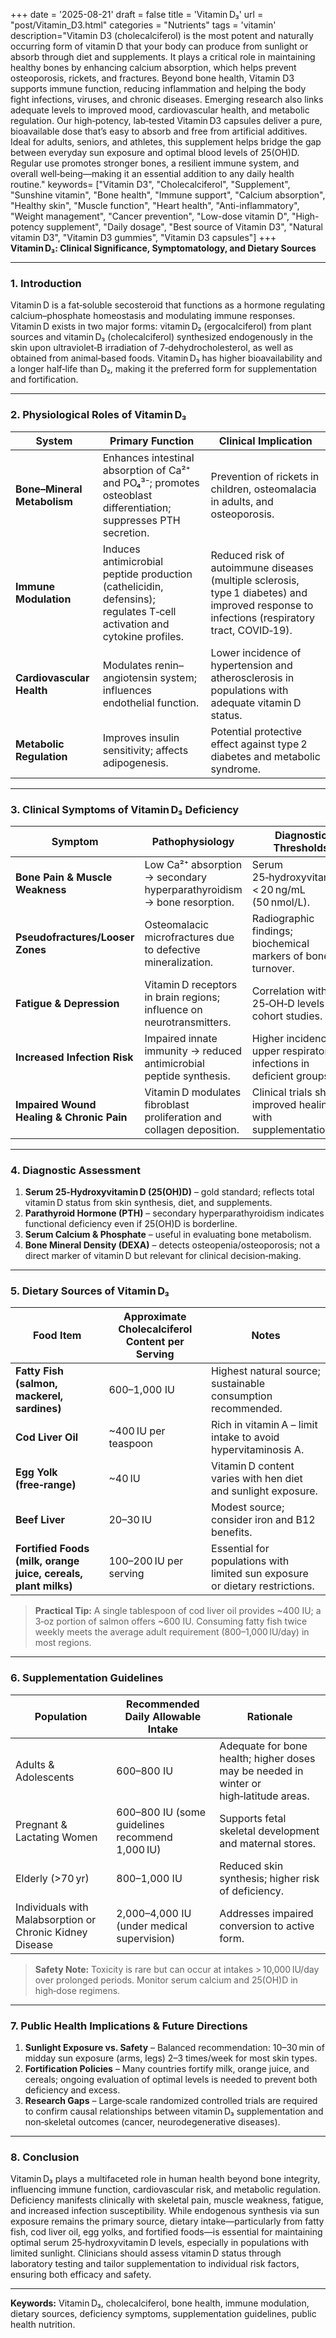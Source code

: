 +++
date = '2025-08-21'
draft = false
title = 'Vitamin D₃'
url = "post/Vitamin_D3.html"
categories = "Nutrients"
tags = 'vitamin'
description="Vitamin D3 (cholecalciferol) is the most potent and naturally occurring form of vitamin D that your body can produce from sunlight or absorb through diet and supplements. It plays a critical role in maintaining healthy bones by enhancing calcium absorption, which helps prevent osteoporosis, rickets, and fractures. Beyond bone health, Vitamin D3 supports immune function, reducing inflammation and helping the body fight infections, viruses, and chronic diseases. Emerging research also links adequate levels to improved mood, cardiovascular health, and metabolic regulation. Our high‑potency, lab‑tested Vitamin D3 capsules deliver a pure, bioavailable dose that’s easy to absorb and free from artificial additives. Ideal for adults, seniors, and athletes, this supplement helps bridge the gap between everyday sun exposure and optimal blood levels of 25(OH)D. Regular use promotes stronger bones, a resilient immune system, and overall well‑being—making it an essential addition to any daily health routine."
keywords= ["Vitamin D3", "Cholecalciferol", "Supplement", "Sunshine vitamin", "Bone health", "Immune support", "Calcium absorption", "Healthy skin", "Muscle function", "Heart health", "Anti-inflammatory", "Weight management", "Cancer prevention", "Low-dose vitamin D", "High-potency supplement", "Daily dosage", "Best source of Vitamin D3", "Natural vitamin D3", "Vitamin D3 gummies", "Vitamin D3 capsules"]
+++
**Vitamin D₃: Clinical Significance, Symptomatology, and Dietary Sources**

---

### 1. Introduction  
Vitamin D is a fat‑soluble secosteroid that functions as a hormone regulating calcium–phosphate homeostasis and modulating immune responses. Vitamin D exists in two major forms: vitamin D₂ (ergocalciferol) from plant sources and vitamin D₃ (cholecalciferol) synthesized endogenously in the skin upon ultraviolet‑B irradiation of 7‑dehydrocholesterol, as well as obtained from animal‑based foods. Vitamin D₃ has higher bioavailability and a longer half‑life than D₂, making it the preferred form for supplementation and fortification.

---

### 2. Physiological Roles of Vitamin D₃  

| System | Primary Function | Clinical Implication |
|--------|------------------|----------------------|
| **Bone–Mineral Metabolism** | Enhances intestinal absorption of Ca²⁺ and PO₄³⁻; promotes osteoblast differentiation; suppresses PTH secretion. | Prevention of rickets in children, osteomalacia in adults, and osteoporosis. |
| **Immune Modulation** | Induces antimicrobial peptide production (cathelicidin, defensins); regulates T‑cell activation and cytokine profiles. | Reduced risk of autoimmune diseases (multiple sclerosis, type 1 diabetes) and improved response to infections (respiratory tract, COVID‑19). |
| **Cardiovascular Health** | Modulates renin–angiotensin system; influences endothelial function. | Lower incidence of hypertension and atherosclerosis in populations with adequate vitamin D status. |
| **Metabolic Regulation** | Improves insulin sensitivity; affects adipogenesis. | Potential protective effect against type 2 diabetes and metabolic syndrome. |

---

### 3. Clinical Symptoms of Vitamin D₃ Deficiency  

| Symptom | Pathophysiology | Diagnostic Thresholds |
|---------|-----------------|-----------------------|
| **Bone Pain & Muscle Weakness** | Low Ca²⁺ absorption → secondary hyperparathyroidism → bone resorption. | Serum 25‑hydroxyvitamin D < 20 ng/mL (50 nmol/L). |
| **Pseudofractures/Looser Zones** | Osteomalacic microfractures due to defective mineralization. | Radiographic findings; biochemical markers of bone turnover. |
| **Fatigue & Depression** | Vitamin D receptors in brain regions; influence on neurotransmitters. | Correlation with low 25‑OH‑D levels in cohort studies. |
| **Increased Infection Risk** | Impaired innate immunity → reduced antimicrobial peptide synthesis. | Higher incidence of upper respiratory infections in deficient groups. |
| **Impaired Wound Healing & Chronic Pain** | Vitamin D modulates fibroblast proliferation and collagen deposition. | Clinical trials show improved healing with supplementation. |

---

### 4. Diagnostic Assessment  

1. **Serum 25‑Hydroxyvitamin D (25(OH)D)** – gold standard; reflects total vitamin D status from skin synthesis, diet, and supplements.  
2. **Parathyroid Hormone (PTH)** – secondary hyperparathyroidism indicates functional deficiency even if 25(OH)D is borderline.  
3. **Serum Calcium & Phosphate** – useful in evaluating bone metabolism.  
4. **Bone Mineral Density (DEXA)** – detects osteopenia/osteoporosis; not a direct marker of vitamin D but relevant for clinical decision‑making.

---

### 5. Dietary Sources of Vitamin D₃  

| Food Item | Approximate Cholecalciferol Content per Serving | Notes |
|-----------|-----------------------------------------------|-------|
| **Fatty Fish (salmon, mackerel, sardines)** | 600–1,000 IU | Highest natural source; sustainable consumption recommended. |
| **Cod Liver Oil** | ~400 IU per teaspoon | Rich in vitamin A – limit intake to avoid hypervitaminosis A. |
| **Egg Yolk (free‑range)** | ~40 IU | Vitamin D content varies with hen diet and sunlight exposure. |
| **Beef Liver** | 20–30 IU | Modest source; consider iron and B12 benefits. |
| **Fortified Foods (milk, orange juice, cereals, plant milks)** | 100–200 IU per serving | Essential for populations with limited sun exposure or dietary restrictions. |

> **Practical Tip:** A single tablespoon of cod liver oil provides ~400 IU; a 3‑oz portion of salmon offers ~600 IU. Consuming fatty fish twice weekly meets the average adult requirement (800–1,000 IU/day) in most regions.

---

### 6. Supplementation Guidelines  

| Population | Recommended Daily Allowable Intake | Rationale |
|------------|-----------------------------------|-----------|
| Adults & Adolescents | 600–800 IU | Adequate for bone health; higher doses may be needed in winter or high‑latitude areas. |
| Pregnant & Lactating Women | 600–800 IU (some guidelines recommend 1,000 IU) | Supports fetal skeletal development and maternal stores. |
| Elderly (>70 yr) | 800–1,000 IU | Reduced skin synthesis; higher risk of deficiency. |
| Individuals with Malabsorption or Chronic Kidney Disease | 2,000–4,000 IU (under medical supervision) | Addresses impaired conversion to active form. |

> **Safety Note:** Toxicity is rare but can occur at intakes > 10,000 IU/day over prolonged periods. Monitor serum calcium and 25(OH)D in high‑dose regimens.

---

### 7. Public Health Implications & Future Directions  

1. **Sunlight Exposure vs. Safety** – Balanced recommendation: 10–30 min of midday sun exposure (arms, legs) 2–3 times/week for most skin types.  
2. **Fortification Policies** – Many countries fortify milk, orange juice, and cereals; ongoing evaluation of optimal levels is needed to prevent both deficiency and excess.  
3. **Research Gaps** – Large‑scale randomized controlled trials are required to confirm causal relationships between vitamin D₃ supplementation and non‑skeletal outcomes (cancer, neurodegenerative diseases).  

---

### 8. Conclusion  

Vitamin D₃ plays a multifaceted role in human health beyond bone integrity, influencing immune function, cardiovascular risk, and metabolic regulation. Deficiency manifests clinically with skeletal pain, muscle weakness, fatigue, and increased infection susceptibility. While endogenous synthesis via sun exposure remains the primary source, dietary intake—particularly from fatty fish, cod liver oil, egg yolks, and fortified foods—is essential for maintaining optimal serum 25‑hydroxyvitamin D levels, especially in populations with limited sunlight. Clinicians should assess vitamin D status through laboratory testing and tailor supplementation to individual risk factors, ensuring both efficacy and safety.

---

**Keywords:** Vitamin D₃, cholecalciferol, bone health, immune modulation, dietary sources, deficiency symptoms, supplementation guidelines, public health nutrition.
        
